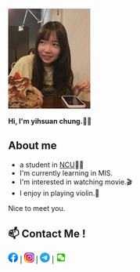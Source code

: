 ![image](https://github.com/angelinchung/itlab-ncu/blob/main/%E7%A7%98%E6%9B%B8%E7%B5%84%E7%B5%84%E5%93%A1_%E8%B3%87%E7%AE%A1%E4%BA%8C_%E9%8D%BE%E4%BD%BE%E7%92%87.jpg?raw=true)

**Hi, I'm yihsuan chung.🙌🏻**
## About me
- a student in [NCU]( https://www.ncu.edu.tw/tw/index.html)✍🏻
- I'm currently learning in MIS.
- I'm interested in watching movie.🎬
- I enjoy in playing violin.🎻 

Nice to meet you.

## 📫 Contact Me !

<code><img height="20" src="https://github.com/angelinchung/itlab-ncu/blob/main/Facebook.jpg?raw=true"></code> | 
<code><img height="20" src="https://github.com/angelinchung/itlab-ncu/blob/main/insta.jpg?raw=true"></code> | 
<code><img height="20" src="https://github.com/angelinchung/itlab-ncu/blob/main/telegram.png?raw=true"></code> | 
<code><img height="20" src="https://github.com/angelinchung/itlab-ncu/blob/main/wechat.png?raw=true"></code>



